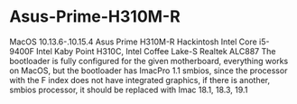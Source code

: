 # Asus-Prime-H310M-R
MacOS 10.13.6-.10.15.4
Asus Prime H310M-R Hackintosh
Intel Core i5-9400F
Intel Kaby Point H310C, Intel Coffee Lake-S
Realtek ALC887
The bootloader is fully configured for the given motherboard, everything works on MacOS, but the bootloader has ImacPro 1.1 smbios, since the processor with the F index does not have integrated graphics, if there is another, smbios processor, it should be replaced with Imac 18.1, 18.3, 19.1
